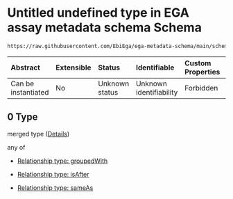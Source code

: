 # Untitled undefined type in EGA assay metadata schema Schema

```txt
https://raw.githubusercontent.com/EbiEga/ega-metadata-schema/main/schemas/EGA.assay.json#/properties/assayRelationships/items/allOf/1/anyOf/1/allOf/0
```



| Abstract            | Extensible | Status         | Identifiable            | Custom Properties | Additional Properties | Access Restrictions | Defined In                                                                 |
| :------------------ | :--------- | :------------- | :---------------------- | :---------------- | :-------------------- | :------------------ | :------------------------------------------------------------------------- |
| Can be instantiated | No         | Unknown status | Unknown identifiability | Forbidden         | Allowed               | none                | [EGA.assay.json\*](../../../schemas/EGA.assay.json "open original schema") |

## 0 Type

merged type ([Details](ega-3-properties-assay-relationships-items-allof-relationship-constraints-for-an-assay-anyof-allowed-relationships-of-type-groupedwith-isafter-sameas-optional-ones-allof-0.md))

any of

*   [Relationship type: groupedWith](ega-4-definitions-relationship-type-groupedwith.md "check type definition")

*   [Relationship type: isAfter](ega-4-definitions-relationship-type-isafter.md "check type definition")

*   [Relationship type: sameAs](ega-4-definitions-relationship-type-sameas.md "check type definition")
